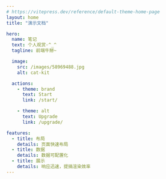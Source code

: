 ```yaml
---
# https://vitepress.dev/reference/default-theme-home-page
layout: home
title: "演示文档"

hero:
  name: 笔记
  text: 个人观赏·^_^
  tagline: 前端牛掰~

  image:
    src: /images/58969488.jpg
    alt: cat-kit

  actions:
    - theme: brand
      text: Start
      link: /start/

    - theme: alt
      text: Upgrade
      link: /upgrade/

features:
  - title: 布局
    details: 页面快速布局
  - title: 数据
    details: 数据可配置化
  - title: 展示
    details: 响应迅速，提搞渲染效率
---
```


